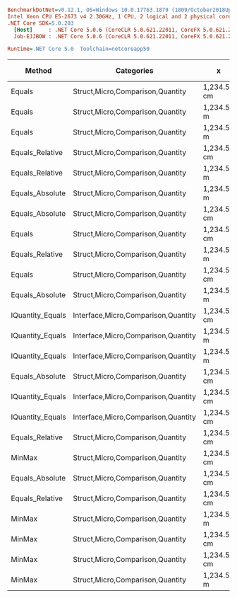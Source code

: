 ``` ini

BenchmarkDotNet=v0.12.1, OS=Windows 10.0.17763.1879 (1809/October2018Update/Redstone5)
Intel Xeon CPU E5-2673 v4 2.30GHz, 1 CPU, 2 logical and 2 physical cores
.NET Core SDK=5.0.203
  [Host]     : .NET Core 5.0.6 (CoreCLR 5.0.621.22011, CoreFX 5.0.621.22011), X64 RyuJIT
  Job-EJJBOW : .NET Core 5.0.6 (CoreCLR 5.0.621.22011, CoreFX 5.0.621.22011), X64 RyuJIT

Runtime=.NET Core 5.0  Toolchain=netcoreapp50  

```
|           Method |                          Categories |           x |           y |      Mean |     Error |    StdDev |    StdErr |       Min |       Max |    Median |  Gen 0 | Gen 1 | Gen 2 | Allocated |
|----------------- |------------------------------------ |------------ |------------ |----------:|----------:|----------:|----------:|----------:|----------:|----------:|-------:|------:|------:|----------:|
|           Equals |    Struct,Micro,Comparison,Quantity | 1,234.56 cm | 1,234.56 cm |  7.310 ns | 0.1504 ns | 0.1334 ns | 0.0356 ns |  7.103 ns |  7.549 ns |  7.307 ns |      - |     - |     - |         - |
|           Equals |    Struct,Micro,Comparison,Quantity |  1,234.56 m |         0 m |  7.435 ns | 0.1640 ns | 0.2132 ns | 0.0435 ns |  7.139 ns |  7.870 ns |  7.404 ns |      - |     - |     - |         - |
|           Equals |    Struct,Micro,Comparison,Quantity |  1,234.56 m |  1,234.56 m |  8.382 ns | 0.1228 ns | 0.1089 ns | 0.0291 ns |  8.171 ns |  8.604 ns |  8.374 ns |      - |     - |     - |         - |
|  Equals_Relative |    Struct,Micro,Comparison,Quantity | 1,234.56 cm | 1,234.56 cm | 10.119 ns | 0.1801 ns | 0.1597 ns | 0.0427 ns |  9.809 ns | 10.433 ns | 10.125 ns |      - |     - |     - |         - |
|  Equals_Relative |    Struct,Micro,Comparison,Quantity |  1,234.56 m |         0 m | 10.164 ns | 0.2221 ns | 0.3040 ns | 0.0596 ns |  9.651 ns | 10.784 ns | 10.120 ns |      - |     - |     - |         - |
|  Equals_Absolute |    Struct,Micro,Comparison,Quantity |  1,234.56 m |         0 m | 10.355 ns | 0.2199 ns | 0.2782 ns | 0.0580 ns |  9.988 ns | 10.931 ns | 10.280 ns |      - |     - |     - |         - |
|  Equals_Absolute |    Struct,Micro,Comparison,Quantity | 1,234.56 cm | 1,234.56 cm | 11.300 ns | 0.2274 ns | 0.3403 ns | 0.0621 ns | 10.853 ns | 12.128 ns | 11.281 ns |      - |     - |     - |         - |
|           Equals |    Struct,Micro,Comparison,Quantity | 1,234.56 cm |         0 m | 11.332 ns | 0.2467 ns | 0.2423 ns | 0.0606 ns | 10.980 ns | 11.865 ns | 11.302 ns |      - |     - |     - |         - |
|  Equals_Relative |    Struct,Micro,Comparison,Quantity |  1,234.56 m |  1,234.56 m | 11.390 ns | 0.1802 ns | 0.1686 ns | 0.0435 ns | 11.107 ns | 11.735 ns | 11.391 ns |      - |     - |     - |         - |
|           Equals |    Struct,Micro,Comparison,Quantity | 1,234.56 cm |        0 km | 11.575 ns | 0.2403 ns | 0.2767 ns | 0.0619 ns | 11.131 ns | 12.158 ns | 11.514 ns |      - |     - |     - |         - |
|  Equals_Absolute |    Struct,Micro,Comparison,Quantity |  1,234.56 m |  1,234.56 m | 11.913 ns | 0.2342 ns | 0.2076 ns | 0.0555 ns | 11.667 ns | 12.357 ns | 11.878 ns |      - |     - |     - |         - |
| IQuantity_Equals | Interface,Micro,Comparison,Quantity | 1,234.56 cm | 1,234.56 cm | 11.976 ns | 0.2590 ns | 0.2422 ns | 0.0625 ns | 11.655 ns | 12.365 ns | 11.907 ns |      - |     - |     - |         - |
| IQuantity_Equals | Interface,Micro,Comparison,Quantity |  1,234.56 m |         0 m | 12.923 ns | 0.2716 ns | 0.4307 ns | 0.0750 ns | 12.363 ns | 13.866 ns | 12.866 ns |      - |     - |     - |         - |
| IQuantity_Equals | Interface,Micro,Comparison,Quantity |  1,234.56 m |  1,234.56 m | 14.167 ns | 0.3032 ns | 0.3370 ns | 0.0773 ns | 13.600 ns | 14.673 ns | 14.020 ns |      - |     - |     - |         - |
|  Equals_Absolute |    Struct,Micro,Comparison,Quantity | 1,234.56 cm |         0 m | 17.260 ns | 0.3559 ns | 0.6044 ns | 0.0994 ns | 16.398 ns | 18.814 ns | 17.251 ns |      - |     - |     - |         - |
| IQuantity_Equals | Interface,Micro,Comparison,Quantity | 1,234.56 cm |        0 km | 17.305 ns | 0.3576 ns | 0.3975 ns | 0.0912 ns | 16.412 ns | 17.988 ns | 17.319 ns |      - |     - |     - |         - |
| IQuantity_Equals | Interface,Micro,Comparison,Quantity | 1,234.56 cm |         0 m | 17.378 ns | 0.3580 ns | 0.5678 ns | 0.0988 ns | 16.367 ns | 18.363 ns | 17.281 ns |      - |     - |     - |         - |
|  Equals_Relative |    Struct,Micro,Comparison,Quantity | 1,234.56 cm |         0 m | 17.504 ns | 0.3292 ns | 0.3079 ns | 0.0795 ns | 16.987 ns | 17.980 ns | 17.463 ns |      - |     - |     - |         - |
|           MinMax |    Struct,Micro,Comparison,Quantity | 1,234.56 cm | 1,234.56 cm | 18.174 ns | 0.3625 ns | 0.4175 ns | 0.0933 ns | 17.276 ns | 18.778 ns | 18.175 ns | 0.0012 |     - |     - |      32 B |
|  Equals_Absolute |    Struct,Micro,Comparison,Quantity | 1,234.56 cm |        0 km | 18.732 ns | 0.3555 ns | 0.3491 ns | 0.0873 ns | 18.309 ns | 19.505 ns | 18.648 ns |      - |     - |     - |         - |
|  Equals_Relative |    Struct,Micro,Comparison,Quantity | 1,234.56 cm |        0 km | 18.734 ns | 0.3927 ns | 0.6229 ns | 0.1084 ns | 17.604 ns | 20.077 ns | 18.614 ns |      - |     - |     - |         - |
|           MinMax |    Struct,Micro,Comparison,Quantity |  1,234.56 m |  1,234.56 m | 20.289 ns | 0.4131 ns | 0.5514 ns | 0.1103 ns | 19.589 ns | 21.461 ns | 20.222 ns | 0.0012 |     - |     - |      32 B |
|           MinMax |    Struct,Micro,Comparison,Quantity | 1,234.56 cm |         0 m | 21.022 ns | 0.4110 ns | 0.4733 ns | 0.1058 ns | 19.935 ns | 21.723 ns | 21.062 ns | 0.0012 |     - |     - |      32 B |
|           MinMax |    Struct,Micro,Comparison,Quantity | 1,234.56 cm |        0 km | 21.206 ns | 0.4372 ns | 0.8318 ns | 0.1240 ns | 19.866 ns | 22.847 ns | 21.132 ns | 0.0012 |     - |     - |      32 B |
|           MinMax |    Struct,Micro,Comparison,Quantity |  1,234.56 m |         0 m | 23.649 ns | 0.6002 ns | 1.7698 ns | 0.1770 ns | 20.093 ns | 27.255 ns | 23.829 ns | 0.0012 |     - |     - |      32 B |
